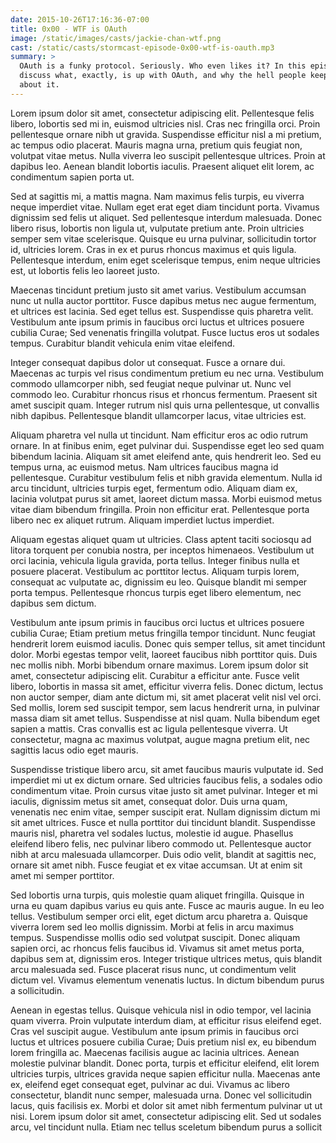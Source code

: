 ```yaml
---
date: 2015-10-26T17:16:36-07:00
title: 0x00 - WTF is OAuth
image: /static/images/casts/jackie-chan-wtf.png
cast: /static/casts/stormcast-episode-0x00-wtf-is-oauth.mp3
summary: >
  OAuth is a funky protocol. Seriously. Who even likes it? In this episode we'll
  discuss what, exactly, is up with OAuth, and why the hell people keep talking
  about it.
---
```



Lorem ipsum dolor sit amet, consectetur adipiscing elit. Pellentesque felis
libero, lobortis sed mi in, euismod ultricies nisl. Cras nec fringilla orci.
Proin pellentesque ornare nibh ut gravida. Suspendisse efficitur nisl a mi
pretium, ac tempus odio placerat. Mauris magna urna, pretium quis feugiat non,
volutpat vitae metus. Nulla viverra leo suscipit pellentesque ultrices. Proin at
dapibus leo. Aenean blandit lobortis iaculis. Praesent aliquet elit lorem, ac
condimentum sapien porta ut.

Sed at sagittis mi, a mattis magna. Nam maximus felis turpis, eu viverra neque
imperdiet vitae. Nullam eget erat eget diam tincidunt porta. Vivamus dignissim
sed felis ut aliquet. Sed pellentesque interdum malesuada. Donec libero risus,
lobortis non ligula ut, vulputate pretium ante. Proin ultricies semper sem vitae
scelerisque. Quisque eu urna pulvinar, sollicitudin tortor id, ultricies lorem.
Cras in ex et purus rhoncus maximus et quis ligula. Pellentesque interdum, enim
eget scelerisque tempus, enim neque ultricies est, ut lobortis felis leo laoreet
justo.

Maecenas tincidunt pretium justo sit amet varius. Vestibulum accumsan nunc ut
nulla auctor porttitor. Fusce dapibus metus nec augue fermentum, et ultrices est
lacinia. Sed eget tellus est. Suspendisse quis pharetra velit. Vestibulum ante
ipsum primis in faucibus orci luctus et ultrices posuere cubilia Curae; Sed
venenatis fringilla volutpat. Fusce luctus eros ut sodales tempus. Curabitur
blandit vehicula enim vitae eleifend.

Integer consequat dapibus dolor ut consequat. Fusce a ornare dui. Maecenas ac
turpis vel risus condimentum pretium eu nec urna. Vestibulum commodo ullamcorper
nibh, sed feugiat neque pulvinar ut. Nunc vel commodo leo. Curabitur rhoncus
risus et rhoncus fermentum. Praesent sit amet suscipit quam. Integer rutrum nisl
quis urna pellentesque, ut convallis nibh dapibus. Pellentesque blandit
ullamcorper lacus, vitae ultricies est.

Aliquam pharetra vel nulla ut tincidunt. Nam efficitur eros ac odio rutrum
ornare. In at finibus enim, eget pulvinar dui. Suspendisse eget leo sed quam
bibendum lacinia. Aliquam sit amet eleifend ante, quis hendrerit leo. Sed eu
tempus urna, ac euismod metus. Nam ultrices faucibus magna id pellentesque.
Curabitur vestibulum felis et nibh gravida elementum. Nulla id arcu tincidunt,
ultricies turpis eget, fermentum odio. Aliquam diam ex, lacinia volutpat purus
sit amet, laoreet dictum massa. Morbi euismod metus vitae diam bibendum
fringilla. Proin non efficitur erat. Pellentesque porta libero nec ex aliquet
rutrum. Aliquam imperdiet luctus imperdiet.

Aliquam egestas aliquet quam ut ultricies. Class aptent taciti sociosqu ad
litora torquent per conubia nostra, per inceptos himenaeos. Vestibulum ut orci
lacinia, vehicula ligula gravida, porta tellus. Integer finibus nulla et posuere
placerat. Vestibulum ac porttitor lectus. Aliquam turpis lorem, consequat ac
vulputate ac, dignissim eu leo. Quisque blandit mi semper porta tempus.
Pellentesque rhoncus turpis eget libero elementum, nec dapibus sem dictum.

Vestibulum ante ipsum primis in faucibus orci luctus et ultrices posuere cubilia
Curae; Etiam pretium metus fringilla tempor tincidunt. Nunc feugiat hendrerit
lorem euismod iaculis. Donec quis semper tellus, sit amet tincidunt dolor. Morbi
egestas tempor velit, laoreet faucibus nibh porttitor quis. Duis nec mollis
nibh. Morbi bibendum ornare maximus. Lorem ipsum dolor sit amet, consectetur
adipiscing elit. Curabitur a efficitur ante. Fusce velit libero, lobortis in
massa sit amet, efficitur viverra felis. Donec dictum, lectus non auctor semper,
diam ante dictum mi, sit amet placerat velit nisl vel orci. Sed mollis, lorem
sed suscipit tempor, sem lacus hendrerit urna, in pulvinar massa diam sit amet
tellus. Suspendisse at nisl quam. Nulla bibendum eget sapien a mattis. Cras
convallis est ac ligula pellentesque viverra. Ut consectetur, magna ac maximus
volutpat, augue magna pretium elit, nec sagittis lacus odio eget mauris.

Suspendisse tristique libero arcu, sit amet faucibus mauris vulputate id. Sed
imperdiet mi ut ex dictum ornare. Sed ultricies faucibus felis, a sodales odio
condimentum vitae. Proin cursus vitae justo sit amet pulvinar. Integer et mi
iaculis, dignissim metus sit amet, consequat dolor. Duis urna quam, venenatis
nec enim vitae, semper suscipit erat. Nullam dignissim dictum mi sit amet
ultrices. Fusce et nulla porttitor dui tincidunt blandit. Suspendisse mauris
nisl, pharetra vel sodales luctus, molestie id augue. Phasellus eleifend libero
felis, nec pulvinar libero commodo ut. Pellentesque auctor nibh at arcu
malesuada ullamcorper. Duis odio velit, blandit at sagittis nec, ornare sit amet
nibh. Fusce feugiat et ex vitae accumsan. Ut at enim sit amet mi semper
porttitor.

Sed lobortis urna turpis, quis molestie quam aliquet fringilla. Quisque in urna
eu quam dapibus varius eu quis ante. Fusce ac mauris augue. In eu leo tellus.
Vestibulum semper orci elit, eget dictum arcu pharetra a. Quisque viverra lorem
sed leo mollis dignissim. Morbi at felis in arcu maximus tempus. Suspendisse
mollis odio sed volutpat suscipit. Donec aliquam sapien orci, ac rhoncus felis
faucibus id. Vivamus sit amet metus porta, dapibus sem at, dignissim eros.
Integer tristique ultrices metus, quis blandit arcu malesuada sed. Fusce
placerat risus nunc, ut condimentum velit dictum vel. Vivamus elementum
venenatis luctus. In dictum bibendum purus a sollicitudin.

Aenean in egestas tellus. Quisque vehicula nisl in odio tempor, vel lacinia quam
viverra. Proin vulputate interdum diam, at efficitur risus eleifend eget. Cras
vel suscipit augue. Vestibulum ante ipsum primis in faucibus orci luctus et
ultrices posuere cubilia Curae; Duis pretium nisl ex, eu bibendum lorem
fringilla ac. Maecenas facilisis augue ac lacinia ultrices. Aenean molestie
pulvinar blandit. Donec porta, turpis et efficitur eleifend, elit lorem
ultricies turpis, ultrices gravida neque sapien efficitur nulla. Maecenas ante
ex, eleifend eget consequat eget, pulvinar ac dui. Vivamus ac libero
consectetur, blandit nunc semper, malesuada urna. Donec vel sollicitudin lacus,
quis facilisis ex. Morbi et dolor sit amet nibh fermentum pulvinar ut ut nisi.
Lorem ipsum dolor sit amet, consectetur adipiscing elit. Sed ut sodales arcu,
vel tincidunt nulla. Etiam nec tellus sceletum bibendum purus a sollicit
